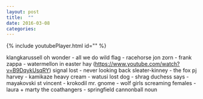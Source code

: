 ```yaml
---
layout: post
title:  ""
date: 2016-03-08
categories:
---
```

{% include youtubePlayer.html id="" %}

klangkarussell
oh wonder - all we do
wild flag - racehorse
jon zorn -
frank zappa - watermellon in easter hay (https://www.youtube.com/watch?v=B9DqykUsqRY)
signal lost - never looking back
sleater-kinney - the fox
pj harvey - kamikaze
heavy cream - watusi
lost dog - shrag
duchess says - mayakovski
st vincent - krokodil
mr. gnome - wolf girls
screaming females - laura + marty
the coathangers - springfield cannonball
noun
